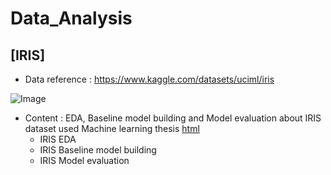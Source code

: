 # Data_Analysis

## [IRIS]
 * Data reference : https://www.kaggle.com/datasets/uciml/iris
 
 ![Image](https://storage.googleapis.com/kaggle-datasets-images/19/19/default-backgrounds/dataset-cover.jpg)
 
 * Content : EDA, Baseline model building and Model evaluation about IRIS dataset used Machine learning thesis [html](https://chanbyeol01.github.io/Data_Analysis/IRIS_BASIC01.html)
   * IRIS EDA
   * IRIS Baseline model building
   * IRIS Model evaluation

